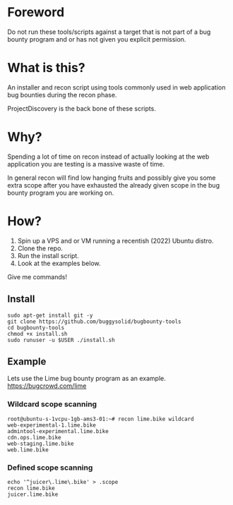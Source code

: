 # Foreword

Do not run these tools/scripts against a target that is not part of a bug bounty program and or has not given you explicit permission.   

# What is this?

An installer and recon script using tools commonly used in web application bug bounties during the recon phase.  

ProjectDiscovery is the back bone of these scripts.

# Why?

Spending a lot of time on recon instead of actually looking at the web application you are testing is a massive waste of time.   

In general recon will find low hanging fruits and possibly give you some extra scope after you have exhausted the already given scope in the bug bounty program you are working on.  

# How?

1. Spin up a VPS and or VM running a recentish (2022) Ubuntu distro.
2. Clone the repo.
3. Run the install script.
4. Look at the examples below.

Give me commands!

## Install

```
sudo apt-get install git -y
git clone https://github.com/buggysolid/bugbounty-tools
cd bugbounty-tools
chmod +x install.sh
sudo runuser -u $USER ./install.sh
```

## Example

Lets use the Lime bug bounty program as an example. https://bugcrowd.com/lime

### Wildcard scope scanning

```
root@ubuntu-s-1vcpu-1gb-ams3-01:~# recon lime.bike wildcard
web-experimental-1.lime.bike
admintool-experimental.lime.bike
cdn.ops.lime.bike
web-staging.lime.bike
web.lime.bike
```

### Defined scope scanning

```
echo '^juicer\.lime\.bike' > .scope
recon lime.bike
juicer.lime.bike
```
